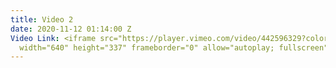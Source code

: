 ```yaml
---
title: Video 2
date: 2020-11-12 01:14:00 Z
Video Link: <iframe src="https://player.vimeo.com/video/442596329?color=ffffff&portrait=0&badge=0"
  width="640" height="337" frameborder="0" allow="autoplay; fullscreen" allowfullscreen></iframe>
---
```

